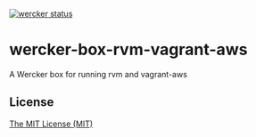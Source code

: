 [![wercker status](https://app.wercker.com/status/4e596749003e7e2c77d820e2e40acb8c/m "wercker status")](https://app.wercker.com/project/bykey/4e596749003e7e2c77d820e2e40acb8c)

# wercker-box-rvm-vagrant-aws

A Wercker box for running rvm and vagrant-aws

## License

[The MIT License (MIT)](http://masutaka.mit-license.org/)

